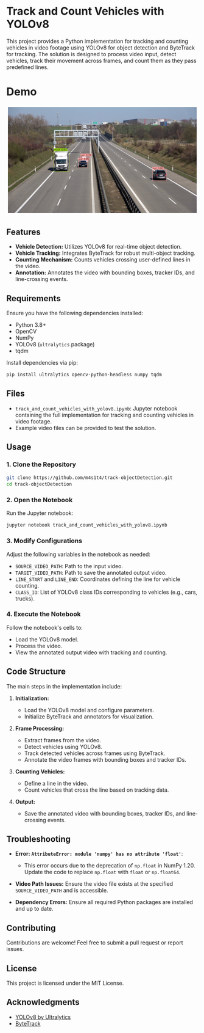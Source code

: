 # Track and Count Vehicles with YOLOv8

This project provides a Python implementation for tracking and counting vehicles in video footage using YOLOv8 for object detection and ByteTrack for tracking. The solution is designed to process video input, detect vehicles, track their movement across frames, and count them as they pass predefined lines.

# Demo

![Single Frame](./assets/download.png)

## Features

- **Vehicle Detection:** Utilizes YOLOv8 for real-time object detection.
- **Vehicle Tracking:** Integrates ByteTrack for robust multi-object tracking.
- **Counting Mechanism:** Counts vehicles crossing user-defined lines in the video.
- **Annotation:** Annotates the video with bounding boxes, tracker IDs, and line-crossing events.

## Requirements

Ensure you have the following dependencies installed:

- Python 3.8+
- OpenCV
- NumPy
- YOLOv8 (`ultralytics` package)
- tqdm

Install dependencies via pip:

```bash
pip install ultralytics opencv-python-headless numpy tqdm
```

## Files

- `track_and_count_vehicles_with_yolov8.ipynb`: Jupyter notebook containing the full implementation for tracking and counting vehicles in video footage.
- Example video files can be provided to test the solution.

## Usage

### 1. Clone the Repository

```bash
git clone https://github.com/m4s1t4/track-objectDetection.git
cd track-objectDetection
```

### 2. Open the Notebook

Run the Jupyter notebook:

```bash
jupyter notebook track_and_count_vehicles_with_yolov8.ipynb
```

### 3. Modify Configurations

Adjust the following variables in the notebook as needed:

- `SOURCE_VIDEO_PATH`: Path to the input video.
- `TARGET_VIDEO_PATH`: Path to save the annotated output video.
- `LINE_START` and `LINE_END`: Coordinates defining the line for vehicle counting.
- `CLASS_ID`: List of YOLOv8 class IDs corresponding to vehicles (e.g., cars, trucks).

### 4. Execute the Notebook

Follow the notebook's cells to:

- Load the YOLOv8 model.
- Process the video.
- View the annotated output video with tracking and counting.

## Code Structure

The main steps in the implementation include:

1. **Initialization:**

   - Load the YOLOv8 model and configure parameters.
   - Initialize ByteTrack and annotators for visualization.

2. **Frame Processing:**

   - Extract frames from the video.
   - Detect vehicles using YOLOv8.
   - Track detected vehicles across frames using ByteTrack.
   - Annotate the video frames with bounding boxes and tracker IDs.

3. **Counting Vehicles:**

   - Define a line in the video.
   - Count vehicles that cross the line based on tracking data.

4. **Output:**
   - Save the annotated video with bounding boxes, tracker IDs, and line-crossing events.

## Troubleshooting

- **Error: `AttributeError: module 'numpy' has no attribute 'float'`**:

  - This error occurs due to the deprecation of `np.float` in NumPy 1.20. Update the code to replace `np.float` with `float` or `np.float64`.

- **Video Path Issues:** Ensure the video file exists at the specified `SOURCE_VIDEO_PATH` and is accessible.

- **Dependency Errors:** Ensure all required Python packages are installed and up to date.

## Contributing

Contributions are welcome! Feel free to submit a pull request or report issues.

## License

This project is licensed under the MIT License.

## Acknowledgments

- [YOLOv8 by Ultralytics](https://github.com/ultralytics/ultralytics)
- [ByteTrack](https://github.com/ifzhang/ByteTrack)
